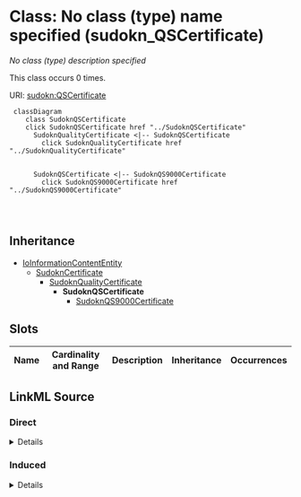 

# Class: No class (type) name specified (sudokn_QSCertificate)


_No class (type) description specified_






This class occurs 0 times.


URI: [sudokn:QSCertificate](http://asu.edu/semantics/SUDOKN/QSCertificate)






```mermaid
 classDiagram
    class SudoknQSCertificate
    click SudoknQSCertificate href "../SudoknQSCertificate"
      SudoknQualityCertificate <|-- SudoknQSCertificate
        click SudoknQualityCertificate href "../SudoknQualityCertificate"
      

      SudoknQSCertificate <|-- SudoknQS9000Certificate
        click SudoknQS9000Certificate href "../SudoknQS9000Certificate"
      
      
      
```





## Inheritance
* [IoInformationContentEntity](../classes/IoInformationContentEntity.md)
    * [SudoknCertificate](../classes/SudoknCertificate.md)
        * [SudoknQualityCertificate](../classes/SudoknQualityCertificate.md)
            * **SudoknQSCertificate**
                * [SudoknQS9000Certificate](../classes/SudoknQS9000Certificate.md)



## Slots

| Name | Cardinality and Range | Description | Inheritance | Occurrences |
| ---  | --- | --- | --- | --- |














## LinkML Source

<!-- TODO: investigate https://stackoverflow.com/questions/37606292/how-to-create-tabbed-code-blocks-in-mkdocs-or-sphinx -->

### Direct

<details>

```yaml
name: sudokn_QSCertificate
conforms_to: No schema conformance document specified
annotations:
  count:
    tag: count
    value: 0
description: No class (type) description specified
title: No class (type) name specified
from_schema: sudokn-kg
rank: 1000
is_a: sudokn_QualityCertificate
class_uri: sudokn:QSCertificate

```
</details>

### Induced

<details>

```yaml
name: sudokn_QSCertificate
conforms_to: No schema conformance document specified
annotations:
  count:
    tag: count
    value: 0
description: No class (type) description specified
title: No class (type) name specified
from_schema: sudokn-kg
rank: 1000
is_a: sudokn_QualityCertificate
class_uri: sudokn:QSCertificate

```
</details>